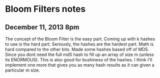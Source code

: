 Bloom Filters notes
===================

December 11, 2013 8pm
---------------------
The concept of the Bloom Filter is the easy part. Coming up with k hashes to use is the hard part. Seriously, the hashes are the hardest part. Math is hard compared to the other bits.
Made some hashes based off of MD5. Since you dont need the full md5 hash to fill up an array of size m (unless its ENORMOUS). This is also good for bushiness of the hashes. I think I'll implement one more that gives you as many hash results as it can given a particular m size.